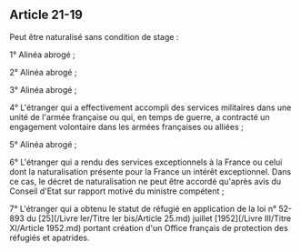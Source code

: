 Article 21-19
----
Peut être naturalisé sans condition de stage :

1° Alinéa abrogé ;

2° Alinéa abrogé ;

3° Alinéa abrogé ;

4° L'étranger qui a effectivement accompli des services militaires dans une
unité de l'armée française ou qui, en temps de guerre, a contracté un engagement
volontaire dans les armées françaises ou alliées ;

5° Alinéa abrogé ;

6° L'étranger qui a rendu des services exceptionnels à la France ou celui dont
la naturalisation présente pour la France un intérêt exceptionnel. Dans ce cas,
le décret de naturalisation ne peut être accordé qu'après avis du Conseil d'Etat
sur rapport motivé du ministre compétent ;

7° L'étranger qui a obtenu le statut de réfugié en application de la loi n°
52-893 du [25](/Livre Ier/Titre Ier bis/Article 25.md) juillet [1952](/Livre III/Titre XI/Article 1952.md) portant création d'un Office français de protection
des réfugiés et apatrides.
